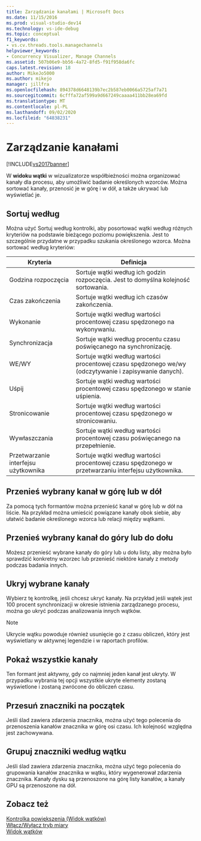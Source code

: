 ```yaml
---
title: Zarządzanie kanałami | Microsoft Docs
ms.date: 11/15/2016
ms.prod: visual-studio-dev14
ms.technology: vs-ide-debug
ms.topic: conceptual
f1_keywords:
- vs.cv.threads.tools.managechannels
helpviewer_keywords:
- Concurrency Visualizer, Manage Channels
ms.assetid: 507b06e9-bb56-4a72-8fd5-f91f958da6fc
caps.latest.revision: 18
author: MikeJo5000
ms.author: mikejo
manager: jillfra
ms.openlocfilehash: 894378d6648139b7ec2b587eb0066a5725af7a71
ms.sourcegitcommit: 6cfffa72af599a9d667249caaaa411bb28ea69fd
ms.translationtype: MT
ms.contentlocale: pl-PL
ms.lasthandoff: 09/02/2020
ms.locfileid: "64838231"
---
```

# <a name="manage-channels"></a>Zarządzanie kanałami
[!INCLUDE[vs2017banner](../includes/vs2017banner.md)]

W **widoku wątki** w wizualizatorze współbieżności można organizować kanały dla procesu, aby umożliwić badanie określonych wzorców. Można sortować kanały, przenosić je w górę i w dół, a także ukrywać lub wyświetlać je.  
  
## <a name="sort-by"></a>Sortuj według  
 Można użyć Sortuj według kontrolki, aby posortować wątki według różnych kryteriów na podstawie bieżącego poziomu powiększenia. Jest to szczególnie przydatne w przypadku szukania określonego wzorca. Można sortować według kryteriów:  
  
|Kryteria|Definicja|  
|--------------|----------------|  
|Godzina rozpoczęcia|Sortuje wątki według ich godzin rozpoczęcia. Jest to domyślna kolejność sortowania.|  
|Czas zakończenia|Sortuje wątki według ich czasów zakończenia.|  
|Wykonanie|Sortuje wątki według wartości procentowej czasu spędzonego na wykonywaniu.|  
|Synchronizacja|Sortuje wątki według procentu czasu poświęcanego na synchronizację.|  
|WE/WY|Sortuje wątki według wartości procentowej czasu spędzonego we/wy (odczytywanie i zapisywanie danych).|  
|Uśpij|Sortuje wątki według wartości procentowej czasu spędzonego w stanie uśpienia.|  
|Stronicowanie|Sortuje wątki według wartości procentowej czasu spędzonego w stronicowaniu.|  
|Wywłaszczania|Sortuje wątki według wartości procentowej czasu poświęcanego na przepełnienie.|  
|Przetwarzanie interfejsu użytkownika|Sortuje wątki według wartości procentowej czasu spędzonego w przetwarzaniu interfejsu użytkownika.|  
  
## <a name="move-selected-channel-up-or-down"></a>Przenieś wybrany kanał w górę lub w dół  
 Za pomocą tych formantów można przenieść kanał w górę lub w dół na liście. Na przykład można umieścić powiązane kanały obok siebie, aby ułatwić badanie określonego wzorca lub relacji między wątkami.  
  
## <a name="move-selected-channel-to-top-or-bottom"></a>Przenieś wybrany kanał do góry lub do dołu  
 Możesz przenieść wybrane kanały do góry lub u dołu listy, aby można było sprawdzić konkretny wzorzec lub przenieść niektóre kanały z metody podczas badania innych.  
  
## <a name="hide-selected-channels"></a>Ukryj wybrane kanały  
 Wybierz tę kontrolkę, jeśli chcesz ukryć kanały. Na przykład jeśli wątek jest 100 procent synchronizacji w okresie istnienia zarządzanego procesu, można go ukryć podczas analizowania innych wątków.  
  
> [!NOTE]
> Ukrycie wątku powoduje również usunięcie go z czasu obliczeń, który jest wyświetlany w aktywnej legendzie i w raportach profilów.  
  
## <a name="show-all-channels"></a>Pokaż wszystkie kanały  
 Ten formant jest aktywny, gdy co najmniej jeden kanał jest ukryty. W przypadku wybrania tej opcji wszystkie ukryte elementy zostaną wyświetlone i zostaną zwrócone do obliczeń czasu.  
  
## <a name="move-markers-to-top"></a>Przesuń znaczniki na początek  
 Jeśli ślad zawiera zdarzenia znacznika, można użyć tego polecenia do przenoszenia kanałów znacznika w górę osi czasu. Ich kolejność względna jest zachowywana.  
  
## <a name="group-markers-by-thread"></a>Grupuj znaczniki według wątku  
 Jeśli ślad zawiera zdarzenia znacznika, można użyć tego polecenia do grupowania kanałów znacznika w wątku, który wygenerował zdarzenia znacznika.  Kanały dysku są przenoszone na górę listy kanałów, a kanały GPU są przenoszone na dół.  
  
## <a name="see-also"></a>Zobacz też  
 [Kontrolka powiększenia (Widok wątków)](../profiling/zoom-control-threads-view.md)   
 [Włącz/Wyłącz tryb miary](../profiling/measure-mode-on-off.md)   
 [Widok wątków](../profiling/threads-view-parallel-performance.md)

